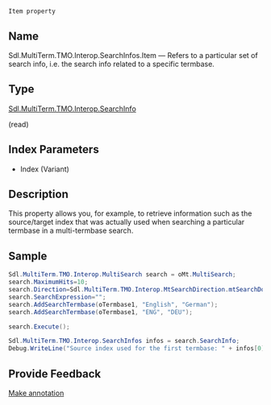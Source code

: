 

# 
    Item property



## Name

Sdl.MultiTerm.TMO.Interop.SearchInfos.Item —          Refers to a particular set of search info, i.e. the search info related to a specific termbase.



## Type

[Sdl.MultiTerm.TMO.Interop.SearchInfo](Sdl.MultiTerm.TMO.Interop.SearchInfo.html)

(read)



## Index Parameters

* Index (Variant)




## Description



This property allows you, for example, to retrieve information such as the source/target index that was actually used when searching a particular termbase in a multi-termbase search.



## Sample


```cs
Sdl.MultiTerm.TMO.Interop.MultiSearch search = oMt.MultiSearch;
search.MaximumHits=10;
search.Direction=Sdl.MultiTerm.TMO.Interop.MtSearchDirection.mtSearchDown;
search.SearchExpression="";
search.AddSearchTermbase(oTermbase1, "English", "German");
search.AddSearchTermbase(oTermbase1, "ENG", "DEU");

search.Execute();

Sdl.MultiTerm.TMO.Interop.SearchInfos infos = search.SearchInfo;
Debug.WriteLine("Source index used for the first termbase: " + infos[0].SourceIndex);
```



## Provide Feedback

[Make annotation](mailto:sdk-feedback@sdl.com&amp;subject=Reference%20for%20Sdl.MultiTerm.TMO.Interop.SearchInfos.Item)

